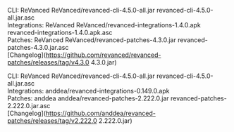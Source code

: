CLI: ReVanced
ReVanced/revanced-cli-4.5.0-all.jar
revanced-cli-4.5.0-all.jar.asc  
Integrations: ReVanced
ReVanced/revanced-integrations-1.4.0.apk
revanced-integrations-1.4.0.apk.asc  
Patches: ReVanced
ReVanced/revanced-patches-4.3.0.jar
revanced-patches-4.3.0.jar.asc  
[Changelog](https://github.com/revanced/revanced-patches/releases/tag/v4.3.0
4.3.0.jar)




CLI: ReVanced
ReVanced/revanced-cli-4.5.0-all.jar
revanced-cli-4.5.0-all.jar.asc  
Integrations: anddea/revanced-integrations-0.149.0.apk  
Patches: anddea
anddea/revanced-patches-2.222.0.jar
revanced-patches-2.222.0.jar.asc  
[Changelog](https://github.com/anddea/revanced-patches/releases/tag/v2.222.0
2.222.0.jar)

